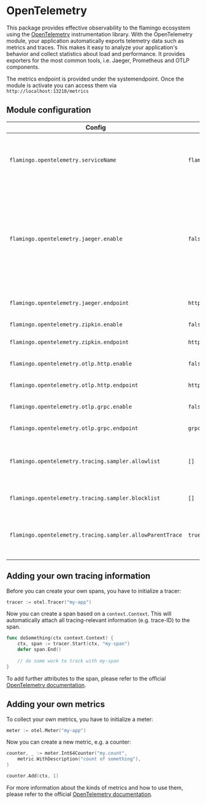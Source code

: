 # OpenTelemetry
This package provides effective observability to the flamingo ecosystem using the [OpenTelemetry](https://opentelemetry.io/) instrumentation library. 
With the OpenTelemetry module, your application automatically exports telemetry data such as metrics and traces. 
This makes it easy to analyze your application's behavior and collect statistics about load and performance. 
It provides exporters for the most common tools, i.e. Jaeger, Prometheus and OTLP components. 

The metrics endpoint is provided under the systemendpoint. Once the module is activate you can access them via `http://localhost:13210/metrics`

## Module configuration
| Config                                                    | Default Value                        | Description                                                                                                                                                            |
|-----------------------------------------------------------|--------------------------------------|------------------------------------------------------------------------------------------------------------------------------------------------------------------------|
| `flamingo.opentelemetry.serviceName`                      | `flamingo`                           | serviceName is automatically added to all traces as `service.name` attribute                                                                                           |
| `flamingo.opentelemetry.jaeger.enable`                    | `false`                              | enables the jaeger exporter <br> :information_source: With Jaeger v1.35 they officially support the OpenTelemetry Protocol, so you can use the OTLP exporter instead.  |
| `flamingo.opentelemetry.jaeger.endpoint`                  | `http://localhost:14268/api/traces`  | URL to the jaeger instance                                                                                                                                             |
| `flamingo.opentelemetry.zipkin.enable`                    | `false`                              | enables the zipkin exporter                                                                                                                                            |
| `flamingo.opentelemetry.zipkin.endpoint`                  | `http://localhost:9411/api/v2/spans` | URL to the zipkin instance                                                                                                                                             |
| `flamingo.opentelemetry.otlp.http.enable`                 | `false`                              | enables the OTLP HTTP exporter                                                                                                                                         |
| `flamingo.opentelemetry.otlp.http.endpoint`               | `http://localhost:4318/v1/traces`    | URL to the OTLP collector                                                                                                                                              |
| `flamingo.opentelemetry.otlp.grpc.enable`                 | `false`                              | enables the OTLP gRPC exporter                                                                                                                                         |
| `flamingo.opentelemetry.otlp.grpc.endpoint`               | `grpc://localhost:4317/v1/traces`    | URL to the OTLP collector                                                                                                                                              |
| `flamingo.opentelemetry.tracing.sampler.allowlist`        | `[]`                                 | list of URL paths that are sampled; if empty, all paths are allowed                                                                                                    |
| `flamingo.opentelemetry.tracing.sampler.blocklist`        | `[]`                                 | list of URL paths that are never sampled                                                                                                                               |
| `flamingo.opentelemetry.tracing.sampler.allowParentTrace` | `true`                               | if `true`, we will follow sampling decisions of the parent span                                                                                                        |

## Adding your own tracing information
Before you can create your own spans, you have to initialize a tracer:
```go
tracer := otel.Tracer("my-app")
```

Now you can create a span based on a `context.Context`. This will automatically attach all tracing-relevant information (e.g. trace-ID) to the span. 
```go
func doSomething(ctx context.Context) {
    ctx, span := tracer.Start(ctx, "my-span")
    defer span.End()
    
    // do some work to track with my-span	
}
```

To add further attributes to the span, please refer to the official [OpenTelemetry documentation](https://opentelemetry.io/docs/instrumentation/go/manual/#traces).

## Adding your own metrics
To collect your own metrics, you have to initialize a meter:
```go
meter := otel.Meter("my-app")
```

Now you can create a new metric, e.g. a counter:
```go
counter, _ := meter.Int64Counter("my.count",
    metric.WithDescription("count of something"),
)

counter.Add(ctx, 1)
```

For more information about the kinds of metrics and how to use them, please refer to the official [OpenTelemetry documentation](https://opentelemetry.io/docs/instrumentation/go/manual/#metrics).